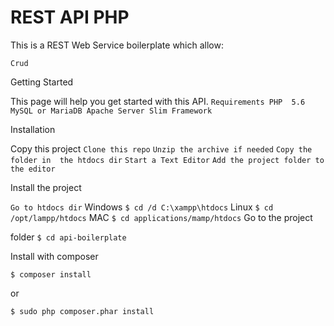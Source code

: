 # REST API PHP

This is a REST Web Service boilerplate which allow:

`Crud`

Getting Started


This page will help you get started with this API.
`
Requirements
PHP 
5.6
MySQL or MariaDB
Apache Server
Slim Framework 
`

Installation

Copy this project
`Clone this repo`
`Unzip the archive if needed`
`Copy the folder in 
the htdocs dir`
`Start a Text Editor`
`Add the project folder to the editor`

Install the project

`Go to htdocs dir`
Windows
`$ cd /d C:\xampp\htdocs`
Linux
`$ cd 
/opt/lampp/htdocs`
MAC
`$ cd applications/mamp/htdocs`
Go to the project 

folder
`$ cd api-boilerplate`

Install with composer

`$ composer install`

or

`$ sudo php composer.phar install`

